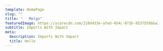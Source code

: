 ```yaml
---
template: HomePage
slug: ""
title: "   Melgo"
featuredImage: https://ucarecdn.com/210d433e-afed-454c-873b-9537559bba20/
subtitle: Imports With Impact
meta:
  description: Imports With Impact
  title: Hello
---
```



[](https://app.netlify.com/start/deploy?repository=https://github.com/thriveweb/yellowcake&stack=cms)
